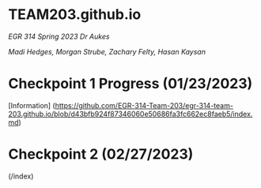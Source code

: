 # **TEAM203.github.io**

_EGR 314 Spring 2023 Dr Aukes_

_Madi Hedges, Morgan Strube, Zachary Felty, Hasan Kaysan_


# Checkpoint 1 Progress (01/23/2023) 
[Information] (https://github.com/EGR-314-Team-203/egr-314-team-203.github.io/blob/d43bfb924f87346060e50686fa3fc662ec8faeb5/index.md)

# Checkpoint 2 (02/27/2023)
 (/index)
